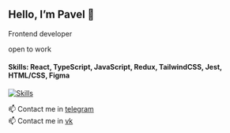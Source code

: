 <h2> Hello, I’m Pavel 👋 </h2>

 Frontend developer<br>

 open to work<br>
 
#### Skills: React, TypeScript, JavaScript, Redux, TailwindCSS, Jest, HTML/CSS, Figma<br>
[![Skills](https://skillicons.dev/icons?i=react,ts,js,redux,tailwind,jest,html,css,figma)](https://skillicons.dev)
 
📫 Contact me in [telegram](https://t.me/pandaman2001) <br>
📫 Contact me in [vk](https://vk.com/panya25) <br>
